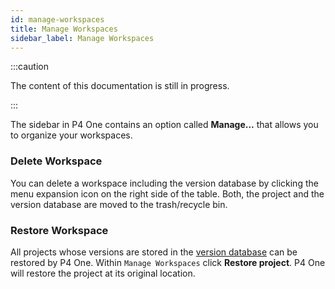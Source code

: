 ```yaml
---
id: manage-workspaces
title: Manage Workspaces
sidebar_label: Manage Workspaces
---
```


:::caution

The content of this documentation is still in progress.

:::


The sidebar in P4 One contains an option called **Manage...** that allows you to organize your workspaces.

### Delete Workspace

You can delete a workspace including the version database by clicking the menu expansion icon <span className="more" /> on the right side of the table. Both, the project and the version database are moved to the trash/recycle bin.

### Restore Workspace

All projects whose versions are stored in the [version database](terminology.md#version-database) can be restored by P4 One. Within `Manage Workspaces` click **Restore project**. P4 One will restore the project at its original location.

